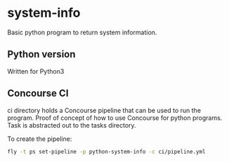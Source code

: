 # system-info

Basic python program to return system information.

## Python version
Written for Python3

## Concourse CI

ci directory holds a Concourse pipeline that can be used to run the program.
Proof of concept of how to use Concourse for python programs.
Task is abstracted out to the tasks directory.

To create the pipeline:

```bash
fly -t ps set-pipeline -p python-system-info -c ci/pipeline.yml
```
